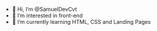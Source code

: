 - 👋 Hi, I’m @SamuelDevCvt
- 👀 I’m interested in front-end
- 🌱 I’m currently learning HTML, CSS and Landing Pages


<!---
SamuelDevCvt/SamuelDevCvt is a ✨ special ✨ repository because its `README.md` (this file) appears on your GitHub profile.
You can click the Preview link to take a look at your changes.
--->
